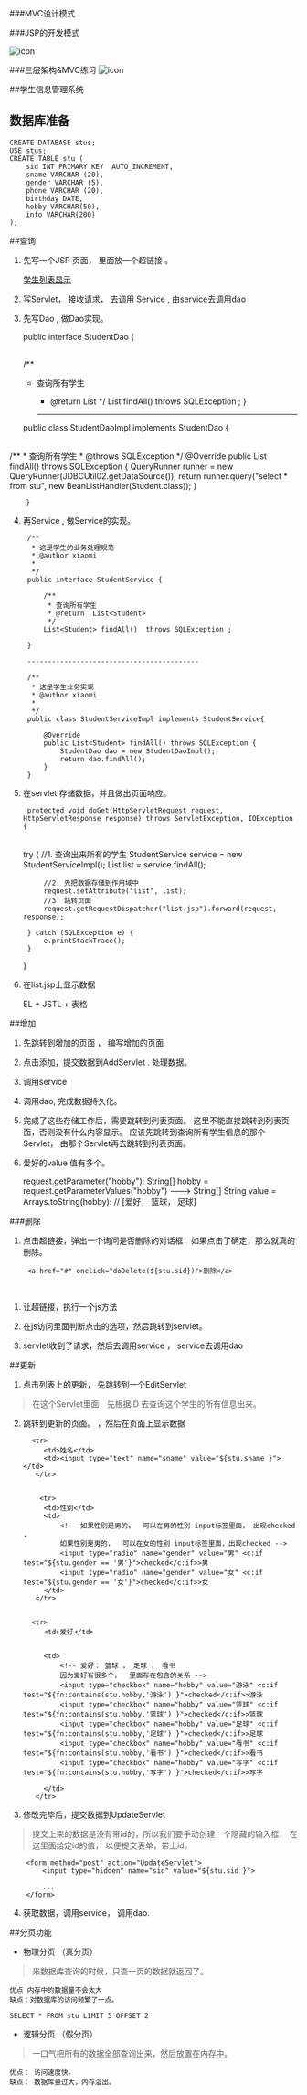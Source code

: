 ###MVC设计模式


###JSP的开发模式

![icon](JSP的开发模式.png)

###三层架构&MVC练习
![icon](三层架构&MVC练习.png)


##学生信息管理系统

## 数据库准备

	CREATE DATABASE stus;
	USE stus;
	CREATE TABLE stu (
		sid INT PRIMARY KEY  AUTO_INCREMENT,
		sname VARCHAR (20),
		gender VARCHAR (5),
		phone VARCHAR (20),
		birthday DATE,
		hobby VARCHAR(50),
		info VARCHAR(200)
	);

##查询

1.    先写一个JSP 页面， 里面放一个超链接 。 

      <a href="StudentListServlet"> 学生列表显示</a>

2.    写Servlet， 接收请求， 去调用 Service  , 由service去调用dao

3.    先写Dao , 做Dao实现。

      	public interface StudentDao {

      ​		
      		/**
      *   查询所有学生
          * @return  List<Student>
             */
            List<Student> findAll()  throws SQLException ;
            }

          ---------------------------------------------


		public class StudentDaoImpl implements StudentDao {

​		
			/**
			 * 查询所有学生
			 * @throws SQLException 
			 */
			@Override
			public List<Student> findAll() throws SQLException {
				QueryRunner runner = new QueryRunner(JDBCUtil02.getDataSource());
				return runner.query("select * from stu", new BeanListHandler<Student>(Student.class));
				}
	
		}	

4. 再Service , 做Service的实现。


		/**
		 * 这是学生的业务处理规范
		 * @author xiaomi
		 *
		 */
		public interface StudentService {
		
			/**
			 * 查询所有学生
			 * @return  List<Student>
			 */
			List<Student> findAll()  throws SQLException ;
		
		}
	
		------------------------------------------
	
		/**
		 * 这是学生业务实现
		 * @author xiaomi
		 *
		 */
		public class StudentServiceImpl implements StudentService{
		
			@Override
			public List<Student> findAll() throws SQLException {
				StudentDao dao = new StudentDaoImpl();
				return dao.findAll();
			}
		}

5. 在servlet 存储数据，并且做出页面响应。

   		protected void doGet(HttpServletRequest request, HttpServletResponse response) throws ServletException, IOException {

   ​		
   		try {
   			//1. 查询出来所有的学生
   			StudentService service = new StudentServiceImpl();
   			List<Student> list = service.findAll();
   			
   			//2. 先把数据存储到作用域中
   			request.setAttribute("list", list);
   			//3. 跳转页面
   			request.getRequestDispatcher("list.jsp").forward(request, response);
   			
   		} catch (SQLException e) {
   			e.printStackTrace();
   		}
   		
   	}

6. 在list.jsp上显示数据

   EL + JSTL  + 表格


##增加 

1. 先跳转到增加的页面 ， 编写增加的页面

2. 点击添加，提交数据到AddServlet . 处理数据。

3. 调用service

4. 调用dao, 完成数据持久化。

5. 完成了这些存储工作后，需要跳转到列表页面。 这里不能直接跳转到列表页面，否则没有什么内容显示。 应该先跳转到查询所有学生信息的那个Servlet， 由那个Servlet再去跳转到列表页面。

6. 爱好的value 值有多个。 

   request.getParameter("hobby");
   String[] hobby = 	request.getParameterValues("hobby") ---> String[] 
   String value = Arrays.toString(hobby): // [爱好， 篮球， 足球]


###删除

1. 点击超链接，弹出一个询问是否删除的对话框，如果点击了确定，那么就真的删除。


		<a href="#" onclick="doDelete(${stu.sid})">删除</a>

​		

1. 让超链接，执行一个js方法

   	<script type="text/javascript">

   		function doDelete(sid) {
   			/* 如果这里弹出的对话框，用户点击的是确定，就马上去请求Servlet。 
   			如何知道用户点击的是确定。
   			如何在js的方法中请求servlet。 */
   			var flag = confirm("是否确定删除?");
   			if(flag){
   				//表明点了确定。 访问servlet。 在当前标签页上打开 超链接，
   				//window.location.href="DeleteServlet?sid="+sid;
   				location.href="DeleteServlet?sid="+sid;
   			}
   		}
   	</script>

2. 在js访问里面判断点击的选项，然后跳转到servlet。

3. servlet收到了请求，然后去调用service ， service去调用dao


##更新

1. 点击列表上的更新， 先跳转到一个EditServlet 

> 在这个Servlet里面，先根据ID 去查询这个学生的所有信息出来。

2. 跳转到更新的页面。 ，然后在页面上显示数据


		 <tr>
			<td>姓名</td>
			<td><input type="text" name="sname" value="${stu.sname }"></td>
		  </tr>


		   <tr>
			<td>性别</td>
			<td>
				<!-- 如果性别是男的，  可以在男的性别 input标签里面， 出现checked ,
				如果性别是男的，  可以在女的性别 input标签里面，出现checked -->
				<input type="radio" name="gender" value="男" <c:if test="${stu.gender == '男'}">checked</c:if>>男
				<input type="radio" name="gender" value="女" <c:if test="${stu.gender == '女'}">checked</c:if>>女
			</td>
		  </tr>


		 <tr>
			<td>爱好</td>


			<td>
				<!-- 爱好： 篮球 ， 足球 ， 看书 
				因为爱好有很多个，  里面存在包含的关系 -->
				<input type="checkbox" name="hobby" value="游泳" <c:if test="${fn:contains(stu.hobby,'游泳') }">checked</c:if>>游泳
				<input type="checkbox" name="hobby" value="篮球" <c:if test="${fn:contains(stu.hobby,'篮球') }">checked</c:if>>篮球
				<input type="checkbox" name="hobby" value="足球" <c:if test="${fn:contains(stu.hobby,'足球') }">checked</c:if>>足球
				<input type="checkbox" name="hobby" value="看书" <c:if test="${fn:contains(stu.hobby,'看书') }">checked</c:if>>看书
				<input type="checkbox" name="hobby" value="写字" <c:if test="${fn:contains(stu.hobby,'写字') }">checked</c:if>>写字
			
			</td>
		  </tr>

3. 修改完毕后，提交数据到UpdateServlet

> 提交上来的数据是没有带id的，所以我们要手动创建一个隐藏的输入框， 在这里面给定id的值， 以便提交表单，带上id。 

		<form method="post" action="UpdateServlet">
			<input type="hidden" name="sid" value="${stu.sid }">
		
			...
		</form>

4. 获取数据，调用service， 调用dao.


##分页功能

* 物理分页 （真分页）

> 来数据库查询的时候，只查一页的数据就返回了。  

 	优点 内存中的数据量不会太大
	缺点：对数据库的访问频繁了一点。

	SELECT * FROM stu LIMIT	5 OFFSET 2 

* 逻辑分页 （假分页）

> 一口气把所有的数据全部查询出来，然后放置在内存中。 

	优点： 访问速度快。
	缺点： 数据库量过大，内存溢出。